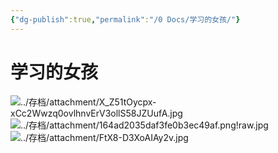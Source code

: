 ```yaml
---
{"dg-publish":true,"permalink":"/0 Docs/学习的女孩/"}
---
```


# 学习的女孩

![../存档/attachment/X_Z51tOycpx-xCc2Wwzq0ovlhnvErV3ollS58JZUufA.jpg](/img/user/%E5%AD%98%E6%A1%A3/attachment/X_Z51tOycpx-xCc2Wwzq0ovlhnvErV3ollS58JZUufA.jpg)
![../存档/attachment/164ad2035daf3fe0b3ec49af.png!raw.jpg](/img/user/%E5%AD%98%E6%A1%A3/attachment/164ad2035daf3fe0b3ec49af.png!raw.jpg)
![../存档/attachment/FtX8-D3XoAIAy2v.jpg](/img/user/%E5%AD%98%E6%A1%A3/attachment/FtX8-D3XoAIAy2v.jpg)


